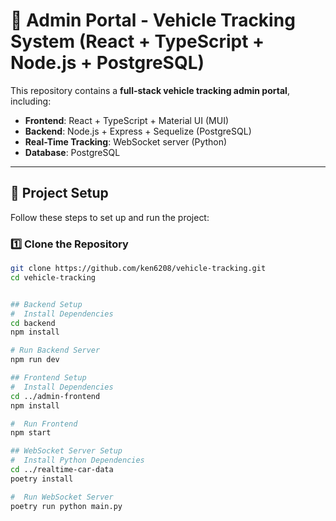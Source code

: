 # 🚀 Admin Portal - Vehicle Tracking System (React + TypeScript + Node.js + PostgreSQL)

This repository contains a **full-stack vehicle tracking admin portal**, including:

- **Frontend**: React + TypeScript + Material UI (MUI)  
- **Backend**: Node.js + Express + Sequelize (PostgreSQL)  
- **Real-Time Tracking**: WebSocket server (Python)  
- **Database**: PostgreSQL  

---

## **🚀 Project Setup**
Follow these steps to set up and run the project:

### **1️⃣ Clone the Repository**
```sh
git clone https://github.com/ken6208/vehicle-tracking.git
cd vehicle-tracking


## Backend Setup
#  Install Dependencies
cd backend
npm install

# Run Backend Server
npm run dev

## Frontend Setup
#  Install Dependencies
cd ../admin-frontend
npm install

#  Run Frontend
npm start

## WebSocket Server Setup
#  Install Python Dependencies
cd ../realtime-car-data
poetry install

#  Run WebSocket Server
poetry run python main.py



